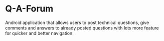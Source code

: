 # Q-A-Forum
Android application that allows users to post technical questions, give comments and answers to already posted questions with lots more feature for quicker and better navigation.
